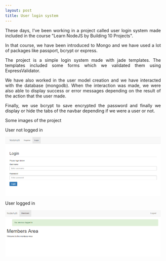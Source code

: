 ```yaml
---
layout: post
title: User login system
---
```


<div style="text-align: justify;">
<p>These days, I've been working in a project called user login system made included in the course "Learn NodeJS by Building 10 Projects".</p>

<p>In that course, we have been introduced to Mongo and we have used a lot of packages like passport, bcrypt or express. </p>

<p>The project is a simple login system made with jade templates. The templates included some forms which we validated them using ExpressValidator.</p>

<p>We have also worked in the user model creation and we have interacted with the database (mongodb). When the interaction was made, we were also able to display success or error messages depending on the result of the action that the user made.</p>

<p>Finally, we use bcrypt to save encrypted the password and finally we display or hide the tabs of the navbar depending if we were a user or not.</p>

<p>Some images of the project</p>
<p>User not logged in</p>
<img src="/assets/images/user-system-1.PNG" style=" display: block;margin-left: auto;margin-right: auto;max-height: 500px;"/>
<p>User logged in</p>
<img src="/assets/images/user-system-2.PNG" style=" display: block;margin-left: auto;margin-right: auto;max-height: 500px;"/>
</div>